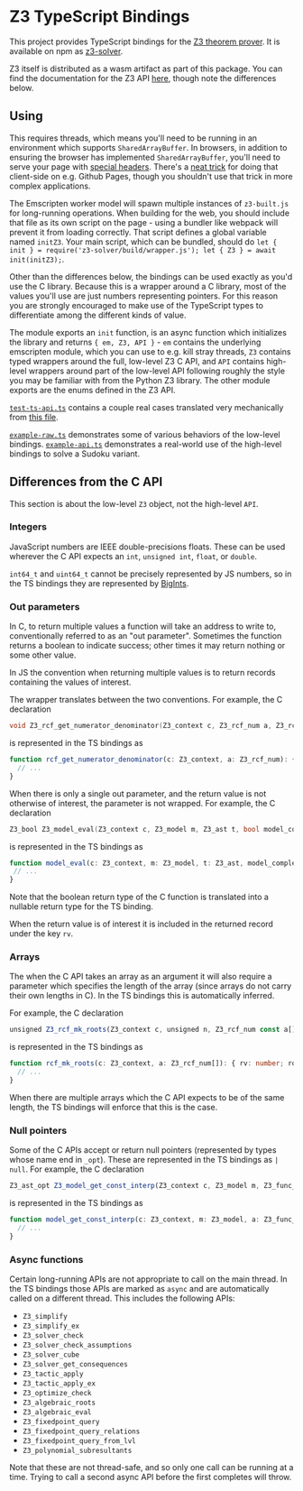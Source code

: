 # Z3 TypeScript Bindings

This project provides TypeScript bindings for the [Z3 theorem prover](https://github.com/Z3Prover/z3). It is available on npm as [z3-solver](https://www.npmjs.com/package/z3-solver).

Z3 itself is distributed as a wasm artifact as part of this package. You can find the documentation for the Z3 API [here](https://z3prover.github.io/api/html/z3__api_8h.html), though note the differences below.


## Using

This requires threads, which means you'll need to be running in an environment which supports `SharedArrayBuffer`. In browsers, in addition to ensuring the browser has implemented `SharedArrayBuffer`, you'll need to serve your page with [special headers](https://web.dev/coop-coep/). There's a [neat trick](https://github.com/gzuidhof/coi-serviceworker) for doing that client-side on e.g. Github Pages, though you shouldn't use that trick in more complex applications.

The Emscripten worker model will spawn multiple instances of `z3-built.js` for long-running operations. When building for the web, you should include that file as its own script on the page - using a bundler like webpack will prevent it from loading correctly. That script defines a global variable named `initZ3`. Your main script, which can be bundled, should do `let { init } = require('z3-solver/build/wrapper.js'); let { Z3 } = await init(initZ3);`.

Other than the differences below, the bindings can be used exactly as you'd use the C library. Because this is a wrapper around a C library, most of the values you'll use are just numbers representing pointers. For this reason you are strongly encouraged to make use of the TypeScript types to differentiate among the different kinds of value.

The module exports an `init` function, is an async function which initializes the library and returns `{ em, Z3, API }` - `em` contains the underlying emscripten module, which you can use to e.g. kill stray threads, `Z3` contains typed wrappers around the full, low-level Z3 C API, and `API` contains high-level wrappers around part of the low-level API following roughly the style you may be familiar with from the Python Z3 library. The other module exports are the enums defined in the Z3 API.

[`test-ts-api.ts`](./test-ts-api.ts) contains a couple real cases translated very mechanically from [this file](https://github.com/Z3Prover/z3/blob/90fd3d82fce20d45ed2eececdf65545bab769503/examples/c/test_capi.c).

[`example-raw.ts`](./example-raw.ts) demonstrates some of various behaviors of the low-level bindings. [`example-api.ts`](./example-api.ts) demonstrates a real-world use of the high-level bindings to solve a Sudoku variant.


## Differences from the C API

This section is about the low-level `Z3` object, not the high-level `API`.

### Integers

JavaScript numbers are IEEE double-precisions floats. These can be used wherever the C API expects an `int`, `unsigned int`, `float`, or `double`.

`int64_t` and `uint64_t` cannot be precisely represented by JS numbers, so in the TS bindings they are represented by [BigInts](https://developer.mozilla.org/en-US/docs/Web/JavaScript/Data_structures#bigint_type).

### Out parameters

In C, to return multiple values a function will take an address to write to, conventionally referred to as an "out parameter". Sometimes the function returns a boolean to indicate success; other times it may return nothing or some other value.

In JS the convention when returning multiple values is to return records containing the values of interest.

The wrapper translates between the two conventions. For example, the C declaration

```c
void Z3_rcf_get_numerator_denominator(Z3_context c, Z3_rcf_num a, Z3_rcf_num * n, Z3_rcf_num * d);
```

is represented in the TS bindings as

```ts
function rcf_get_numerator_denominator(c: Z3_context, a: Z3_rcf_num): { n: Z3_rcf_num; d: Z3_rcf_num } {
  // ...
}
```

When there is only a single out parameter, and the return value is not otherwise of interest, the parameter is not wrapped. For example, the C declaration

```c
Z3_bool Z3_model_eval(Z3_context c, Z3_model m, Z3_ast t, bool model_completion, Z3_ast * v);
```

is represented in the TS bindings as

```ts
function model_eval(c: Z3_context, m: Z3_model, t: Z3_ast, model_completion: boolean): Z3_ast | null {
 // ...
}
```

Note that the boolean return type of the C function is translated into a nullable return type for the TS binding.

When the return value is of interest it is included in the returned record under the key `rv`.


### Arrays

The when the C API takes an array as an argument it will also require a parameter which specifies the length of the array (since arrays do not carry their own lengths in C). In the TS bindings this is automatically inferred.

For example, the C declaration
```js
unsigned Z3_rcf_mk_roots(Z3_context c, unsigned n, Z3_rcf_num const a[], Z3_rcf_num roots[]);
```

is represented in the TS bindings as

```ts
function rcf_mk_roots(c: Z3_context, a: Z3_rcf_num[]): { rv: number; roots: Z3_rcf_num[] } {
  // ...
}
```

When there are multiple arrays which the C API expects to be of the same length, the TS bindings will enforce that this is the case.


### Null pointers

Some of the C APIs accept or return null pointers (represented by types whose name end in `_opt`). These are represented in the TS bindings as `| null`. For example, the C declaration

```js
Z3_ast_opt Z3_model_get_const_interp(Z3_context c, Z3_model m, Z3_func_decl a);
```

is represented in the TS bindings as

```ts
function model_get_const_interp(c: Z3_context, m: Z3_model, a: Z3_func_decl): Z3_ast | null {
  // ...
}
```


### Async functions

Certain long-running APIs are not appropriate to call on the main thread. In the TS bindings those APIs are marked as `async` and are automatically called on a different thread. This includes the following APIs:

- `Z3_simplify`
- `Z3_simplify_ex`
- `Z3_solver_check`
- `Z3_solver_check_assumptions`
- `Z3_solver_cube`
- `Z3_solver_get_consequences`
- `Z3_tactic_apply`
- `Z3_tactic_apply_ex`
- `Z3_optimize_check`
- `Z3_algebraic_roots`
- `Z3_algebraic_eval`
- `Z3_fixedpoint_query`
- `Z3_fixedpoint_query_relations`
- `Z3_fixedpoint_query_from_lvl`
- `Z3_polynomial_subresultants`

Note that these are not thread-safe, and so only one call can be running at a time. Trying to call a second async API before the first completes will throw.

